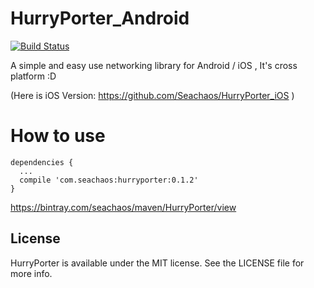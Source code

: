 # HurryPorter_Android

[![Build Status](https://travis-ci.org/Seachaos/HurryPorter_Android.svg?branch=master)](https://travis-ci.org/Seachaos/HurryPorter_Android)

A simple and easy use networking library for Android / iOS , It's cross platform :D

(Here is iOS Version: https://github.com/Seachaos/HurryPorter_iOS )


# How to use


    dependencies {
      ...
      compile 'com.seachaos:hurryporter:0.1.2'
    }


https://bintray.com/seachaos/maven/HurryPorter/view

## License

HurryPorter is available under the MIT license. See the LICENSE file for more info.

